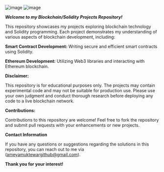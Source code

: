 ![image](https://encrypted-tbn0.gstatic.com/images?q=tbn:ANd9GcSIbYorzIXtR6Sz2z-M_ZM-JBgDxJ1SfGHVMg&usqp=CAU)
![image](https://encrypted-tbn0.gstatic.com/images?q=tbn:ANd9GcTWktLACEr9lF60l9Rkhe0oTtgxSSvVIFR6lQ&usqp=CAU)

***Welcome to my Blockchain/Solidity Projects Repository!***

This repository showcases my projects exploring blockchain technology and Solidity programming. Each project demonstrates my understanding of various aspects of blockchain 
development, including:

**Smart Contract Development:** Writing secure and efficient smart contracts using Solidity.

**Ethereum Development:** Utilizing Web3 libraries and interacting with Ethereum blockchain.

**Disclaimer:**

This repository is for educational purposes only. The projects may contain experimental code and may not be suitable for production use. Please use your own judgment and 
conduct thorough research before deploying any code to a live blockchain network.

**Contributions:**

Contributions to this repository are welcome! Feel free to fork the repository and submit pull requests with your enhancements or new projects.

**Contact Information**

If you have any questions or suggestions regarding the solutions in this repository, you can reach out to me via (ameyamuktewargithub@gmail.com).

**Thank you for your interest!**
